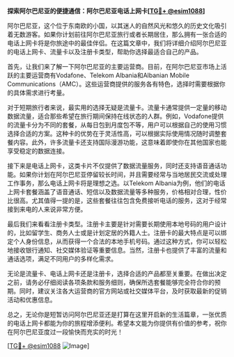 **探索阿尔巴尼亚的便捷通信：阿尔巴尼亚电话上网卡[[TG💪+ @esim1088](https://t.me/s/esim1088)]**

阿尔巴尼亚，这个位于东南欧的小国，以其迷人的自然风光和悠久的历史文化吸引着无数游客。如果你计划前往阿尔巴尼亚旅行或者长期居住，那么拥有一张合适的电话上网卡将是你旅途中的最佳伴侣。在这篇文章中，我们将详细介绍阿尔巴尼亚的电话上网卡、流量卡以及注册卡类型，帮助你选择最适合自己的产品。

首先，让我们来了解一下阿尔巴尼亚的主要运营商。目前，在阿尔巴尼亚市场上活跃的主要运营商有Vodafone、Telekom Albania和Albanian Mobile Communications（AMC）。这些运营商提供的服务各有特色，选择时需要根据你的具体需求进行考量。

对于短期旅行者来说，最实用的选择无疑是流量卡。流量卡通常提供一定量的移动数据流量，适合那些希望在旅行期间保持在线状态的人群。例如，Vodafone提供的流量卡分为不同的套餐，从每日包到月度包不等，用户可以根据自己的使用习惯选择合适的方案。这种卡的优势在于灵活性高，可以根据实际使用情况随时调整套餐内容。此外，许多流量卡还支持国际漫游功能，这意味着即使你在其他国家也能享受稳定的数据连接。

接下来是电话上网卡，这类卡片不仅提供了数据流量服务，同时还支持语音通话功能。如果你计划在阿尔巴尼亚停留较长时间，并且需要经常与当地居民交流或处理工作事务，那么电话上网卡将是理想之选。以Telekom Albania为例，他们的电话上网卡套餐涵盖了语音通话、短信以及数据流量等多种服务，价格相对合理，性价比很高。尤其值得一提的是，这些套餐往往包含免费接听电话的服务，这对于经常接到来电的人来说非常方便。

最后我们来看看注册卡类型。注册卡主要是针对需要长期使用本地号码的用户设计的，比如留学生、商务人士或是计划定居的外籍人士。注册卡的最大特点是可以绑定个人身份信息，从而获得一个合法的本地手机号码。通过这种方式，你可以轻松地接收银行通知、社交媒体验证等重要信息。当然，注册卡也提供了丰富的流量和通话选项，满足不同用户的多样化需求。

无论是流量卡、电话上网卡还是注册卡，选择合适的产品都至关重要。在做出决定之前，请务必仔细阅读各项条款和服务细则，确保所选套餐能够完全符合你的预期。同时，建议关注各大运营商的官方网站或社交媒体平台，及时获取最新的促销活动和优惠信息。

总之，无论你是短暂访问阿尔巴尼亚还是打算在这里开启新的生活篇章，一张优质的电话上网卡都能为你的旅程增添便利。希望本文能为你提供有价值的参考，祝你在阿尔巴尼亚度过一段愉快而充实的时光！

[[TG💪+ @esim1088](https://t.me/s/esim1088) ![Image](https://i.postimg.cc/4NQfJmqS/Snipaste-2025-05-13-00-14-12.png)]